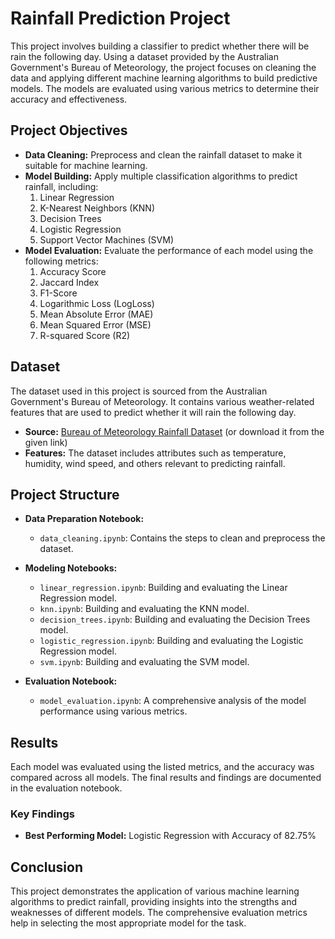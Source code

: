# Rainfall Prediction Project

This project involves building a classifier to predict whether there will be rain the following day. Using a dataset provided by the Australian Government's Bureau of Meteorology, the project focuses on cleaning the data and applying different machine learning algorithms to build predictive models. The models are evaluated using various metrics to determine their accuracy and effectiveness.

## Project Objectives

- **Data Cleaning:** Preprocess and clean the rainfall dataset to make it suitable for machine learning.
- **Model Building:** Apply multiple classification algorithms to predict rainfall, including:
  1. Linear Regression
  2. K-Nearest Neighbors (KNN)
  3. Decision Trees
  4. Logistic Regression
  5. Support Vector Machines (SVM)
- **Model Evaluation:** Evaluate the performance of each model using the following metrics:
  1. Accuracy Score
  2. Jaccard Index
  3. F1-Score
  4. Logarithmic Loss (LogLoss)
  5. Mean Absolute Error (MAE)
  6. Mean Squared Error (MSE)
  7. R-squared Score (R2)

## Dataset

The dataset used in this project is sourced from the Australian Government's Bureau of Meteorology. It contains various weather-related features that are used to predict whether it will rain the following day.

- **Source:** [Bureau of Meteorology Rainfall Dataset](https://example.com) (or download it from the given link)
- **Features:** The dataset includes attributes such as temperature, humidity, wind speed, and others relevant to predicting rainfall.

## Project Structure

- **Data Preparation Notebook:**
  - `data_cleaning.ipynb`: Contains the steps to clean and preprocess the dataset.
  
- **Modeling Notebooks:**
  - `linear_regression.ipynb`: Building and evaluating the Linear Regression model.
  - `knn.ipynb`: Building and evaluating the KNN model.
  - `decision_trees.ipynb`: Building and evaluating the Decision Trees model.
  - `logistic_regression.ipynb`: Building and evaluating the Logistic Regression model.
  - `svm.ipynb`: Building and evaluating the SVM model.

- **Evaluation Notebook:**
  - `model_evaluation.ipynb`: A comprehensive analysis of the model performance using various metrics.

## Results

Each model was evaluated using the listed metrics, and the accuracy was compared across all models. The final results and findings are documented in the evaluation notebook.

### Key Findings

- **Best Performing Model:** Logistic Regression with Accuracy of 82.75%

## Conclusion
This project demonstrates the application of various machine learning algorithms to predict rainfall, providing insights into the strengths and weaknesses of different models. The comprehensive evaluation metrics help in selecting the most appropriate model for the task.
